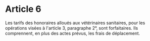 # Article 6

Les tarifs des honoraires alloués aux vétérinaires sanitaires, pour les opérations visées à l'article 3, paragraphe 2°, sont forfaitaires. Ils comprennent, en plus des actes prévus, les frais de déplacement.
